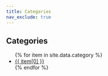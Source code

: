 ```yaml
---
title: Categories
nav_exclude: true
---
```


## Categories

<ul>
{% for item in site.data.category %}
<li><a href="/category/{{ item[0] }}">{{ item[0] }}</a></li>
{% endfor %}
</ul>